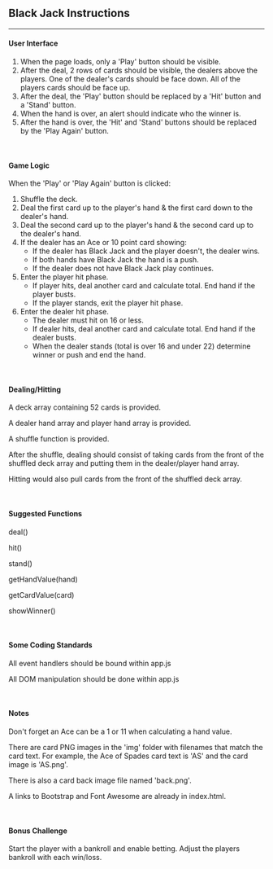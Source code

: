 ## Black Jack Instructions

---

#### User Interface

1. When the page loads, only a 'Play' button should be visible.
2. After the deal, 2 rows of cards should be visible, the dealers above the players. One of the dealer's cards should be face down. All of the players cards should be face up.
3. After the deal, the 'Play' button should be replaced by a 'Hit' button and a 'Stand' button.
4. When the hand is over, an alert should indicate who the winner is.
5. After the hand is over, the 'Hit' and 'Stand' buttons should be replaced by the 'Play Again' button.

<br>

#### Game Logic

When the 'Play' or 'Play Again' button is clicked:

1. Shuffle the deck.
2. Deal the first card up to the player's hand & the first card down to the dealer's hand.
3. Deal the second card up to the player's hand & the second card up to the dealer's hand.
4. If the dealer has an Ace or 10 point card showing:
	* If the dealer has Black Jack and the player doesn't, the dealer wins.
	* If both hands have Black Jack the hand is a push.
	* If the dealer does not have Black Jack play continues.
5. Enter the player hit phase.
	* If player hits, deal another card and calculate total. End hand if the player busts.
	* If the player stands, exit the player hit phase.
6. Enter the dealer hit phase.
	* The dealer must hit on 16 or less.
	* If dealer hits, deal another card and calculate total. End hand if the dealer busts.
	* When the dealer stands (total is over 16 and under 22) determine winner or push and end the hand.

<br>

#### Dealing/Hitting

A deck array containing 52 cards is provided.

A dealer hand array and player hand array is provided.

A shuffle function is provided. 

After the shuffle, dealing should consist of taking cards from the front of the shuffled deck array and putting them in the dealer/player hand array.

Hitting would also pull cards from the front of the shuffled deck array.

<br>

#### Suggested Functions

deal()

hit()

stand()

getHandValue(hand)

getCardValue(card)

showWinner()

<br>

#### Some Coding Standards

All event handlers should be bound within app.js

All DOM manipulation should be done within app.js

<br>

#### Notes

Don't forget an Ace can be a 1 or 11 when calculating a hand value.

There are card PNG images in the 'img' folder with filenames that match the card text. For example, the Ace of Spades card text is 'AS' and the card image is 'AS.png'.

There is also a card back image file named 'back.png'.

A links to Bootstrap and Font Awesome are already in index.html.

<br>

#### Bonus Challenge

Start the player with a bankroll and enable betting. Adjust the players bankroll with each win/loss.
